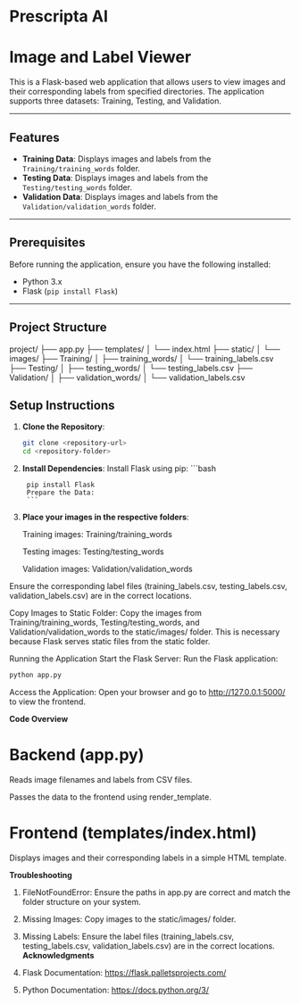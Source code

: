 # Prescripta AI
# Image and Label Viewer

This is a Flask-based web application that allows users to view images and their corresponding labels from specified directories. The application supports three datasets: Training, Testing, and Validation.

---

## Features

- **Training Data**: Displays images and labels from the `Training/training_words` folder.
- **Testing Data**: Displays images and labels from the `Testing/testing_words` folder.
- **Validation Data**: Displays images and labels from the `Validation/validation_words` folder.

---

## Prerequisites

Before running the application, ensure you have the following installed:

- Python 3.x
- Flask (`pip install Flask`)

---

## Project Structure
project/
├── app.py
├── templates/
│   └── index.html
├── static/
│   └── images/
├── Training/
│   ├── training_words/
│   └── training_labels.csv
├── Testing/
│   ├── testing_words/
│   └── testing_labels.csv
├── Validation/
│   ├── validation_words/
│   └── validation_labels.csv
## Setup Instructions

1. **Clone the Repository**:
    ```bash
    git clone <repository-url>
    cd <repository-folder>
    ```
2. **Install Dependencies**:
    Install Flask using pip:
        ```bash

        pip install Flask
        Prepare the Data:
        ```
3. **Place your images in the respective folders**:

    Training images: Training/training_words

    Testing images: Testing/testing_words

    Validation images: Validation/validation_words

Ensure the corresponding label files (training_labels.csv, testing_labels.csv, validation_labels.csv) are in the correct locations.

Copy Images to Static Folder:
Copy the images from Training/training_words, Testing/testing_words, and Validation/validation_words to the static/images/ folder. This is necessary because Flask serves static files from the static folder.

Running the Application
Start the Flask Server:
Run the Flask application:

```bash
python app.py
```
Access the Application:
Open your browser and go to http://127.0.0.1:5000/ to view the frontend.

**Code Overview**
# Backend (app.py)
Reads image filenames and labels from CSV files.

Passes the data to the frontend using render_template.

# Frontend (templates/index.html)
Displays images and their corresponding labels in a simple HTML template.

**Troubleshooting**
1. FileNotFoundError: Ensure the paths in app.py are correct and match the folder structure on your system.

2. Missing Images: Copy images to the static/images/ folder.

3. Missing Labels: Ensure the label files (training_labels.csv, testing_labels.csv, validation_labels.csv) are in the correct locations.
**Acknowledgments**
1. Flask Documentation: https://flask.palletsprojects.com/

2. Python Documentation: https://docs.python.org/3/
